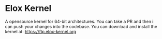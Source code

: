 Elox Kernel
===========

A opensource kernel for 64-bit architectures. You can take a PR and then i can push your changes
into the codebase. You can download and install the kernel at: <https://ftp.elox-kernel.org>
